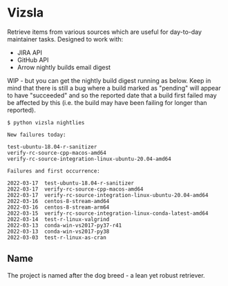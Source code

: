 # Vizsla

Retrieve items from various sources which are useful for day-to-day maintainer tasks.  Designed to work with:
* JIRA API
* GitHub API
* Arrow nightly builds email digest

WIP - but you can get the nightly build digest running as below.  Keep in mind that there is still a bug where 
a build marked as "pending" will appear to have "succeeded" and so the reported date that a build first failed may be 
affected by this (i.e. the build may have been failing for longer than reported).

```
$ python vizsla nightlies

New failures today:

test-ubuntu-18.04-r-sanitizer
verify-rc-source-cpp-macos-amd64
verify-rc-source-integration-linux-ubuntu-20.04-amd64

Failures and first occurrence:

2022-03-17	test-ubuntu-18.04-r-sanitizer
2022-03-17	verify-rc-source-cpp-macos-amd64
2022-03-17	verify-rc-source-integration-linux-ubuntu-20.04-amd64
2022-03-16	centos-8-stream-amd64
2022-03-16	centos-8-stream-arm64
2022-03-15	verify-rc-source-integration-linux-conda-latest-amd64
2022-03-14	test-r-linux-valgrind
2022-03-13	conda-win-vs2017-py37-r41
2022-03-13	conda-win-vs2017-py38
2022-03-03	test-r-linux-as-cran
```

## Name

The project is named after the dog breed - a lean yet robust retriever.
